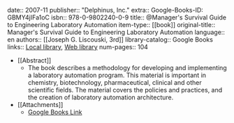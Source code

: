 date:: 2007-11
publisher:: "Delphinus, Inc."
extra:: Google-Books-ID: GBMY4jIFa1oC
isbn:: 978-0-9802240-0-9
title:: @Manager's Survival Guide to Engineering Laboratory Automation
item-type:: [[book]]
original-title:: Manager's Survival Guide to Engineering Laboratory Automation
language:: en
authors:: [[Joseph G. Liscouski, 3rd]]
library-catalog:: Google Books
links:: [Local library](zotero://select/library/items/4RBPWVVH), [Web library](https://www.zotero.org/users/6520516/items/4RBPWVVH)
num-pages:: 104

- [[Abstract]]
	- The book describes a methodology for developing and implementing a laboratory automation program. This material is important in chemistry, biotechnology, pharmaceutical, clinical and other scientific fields. The material covers the policies and practices, and the creation of laboratory automation architecture.
- [[Attachments]]
	- [Google Books Link](https://books.google.com.ua/books?id=GBMY4jIFa1oC)